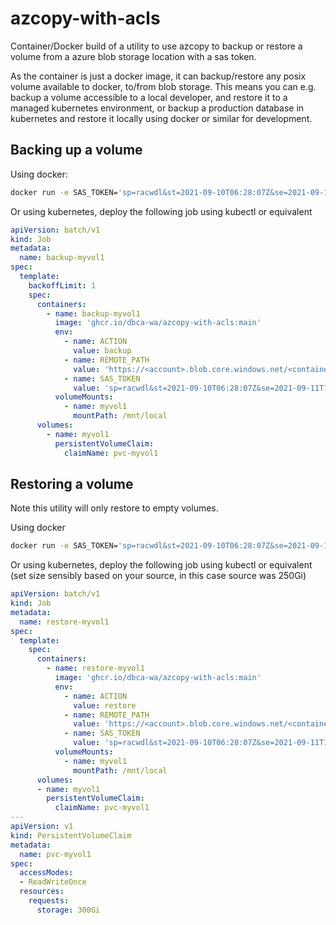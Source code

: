 # azcopy-with-acls
Container/Docker build of a utility to use azcopy to backup or restore a volume from a azure blob storage location with a sas token.

As the container is just a docker image, it can backup/restore any posix volume available to docker, to/from blob storage. This means you can e.g. backup a volume accessible to a local developer, and restore it to a managed kubernetes environment, or backup a production database in kubernetes and restore it locally using docker or similar for development.

## Backing up a volume
Using docker:
```bash
docker run -e SAS_TOKEN='sp=racwdl&st=2021-09-10T06:28:07Z&se=2021-09-11T14:28:07Z&spr=https&sv=2020-08-04&sr=c&sig=<secretsig>' -e REMOTE_PATH='https://<account>.blob.core.windows.net/<container>/2021-backups/myvol1' -e ACTION=backup -v myvol1:/mnt/local ghcr.io/dbca-wa/azcopy-with-acls:main
```
Or using kubernetes, deploy the following job using kubectl or equivalent
```yaml
apiVersion: batch/v1
kind: Job
metadata:
  name: backup-myvol1
spec:
  template:
    backoffLimit: 1
    spec:
      containers:
        - name: backup-myvol1
          image: 'ghcr.io/dbca-wa/azcopy-with-acls:main'
          env:
            - name: ACTION
              value: backup
            - name: REMOTE_PATH
              value: 'https://<account>.blob.core.windows.net/<container>/2021-backups/myvol1'
            - name: SAS_TOKEN
              value: 'sp=racwdl&st=2021-09-10T06:28:07Z&se=2021-09-11T14:28:07Z&spr=https&sv=2020-08-04&sr=c&sig=<secretsig>'
          volumeMounts:
            - name: myvol1
              mountPath: /mnt/local
      volumes:
        - name: myvol1
          persistentVolumeClaim:
            claimName: pvc-myvol1
```

## Restoring a volume
Note this utility will only restore to empty volumes.

Using docker
```bash
docker run -e SAS_TOKEN='sp=racwdl&st=2021-09-10T06:28:07Z&se=2021-09-11T14:28:07Z&spr=https&sv=2020-08-04&sr=c&sig=<secretsig>' -e REMOTE_PATH='https://<account>.blob.core.windows.net/<container>/2021-backups/myvol1' -e ACTION=restore -v myvol1:/mnt/local ghcr.io/dbca-wa/azcopy-with-acls:main
```
Or using kubernetes, deploy the following job using kubectl or equivalent (set size sensibly based on your source, in this case source was 250Gi)
```yaml
apiVersion: batch/v1
kind: Job
metadata:
  name: restore-myvol1
spec:
  template:
    spec:
      containers:
        - name: restore-myvol1
          image: 'ghcr.io/dbca-wa/azcopy-with-acls:main'
          env:
            - name: ACTION
              value: restore
            - name: REMOTE_PATH
              value: 'https://<account>.blob.core.windows.net/<container>/2021-backups/myvol1'
            - name: SAS_TOKEN
              value: 'sp=racwdl&st=2021-09-10T06:28:07Z&se=2021-09-11T14:28:07Z&spr=https&sv=2020-08-04&sr=c&sig=<secretsig>'
          volumeMounts:
            - name: myvol1
              mountPath: /mnt/local
      volumes:
      - name: myvol1
        persistentVolumeClaim:
          claimName: pvc-myvol1
---
apiVersion: v1
kind: PersistentVolumeClaim
metadata:
  name: pvc-myvol1
spec:
  accessModes:
  - ReadWriteOnce
  resources:
    requests:
      storage: 300Gi
```